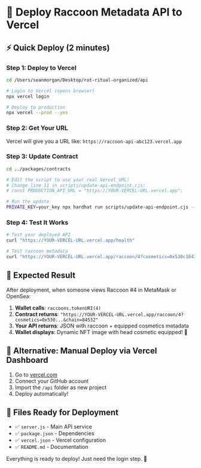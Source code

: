 # 🚀 Deploy Raccoon Metadata API to Vercel

## ⚡ Quick Deploy (2 minutes)

### Step 1: Deploy to Vercel
```bash
cd /Users/seanmorgan/Desktop/rot-ritual-organized/api

# Login to Vercel (opens browser)
npx vercel login

# Deploy to production
npx vercel --prod --yes
```

### Step 2: Get Your URL
Vercel will give you a URL like: `https://raccoon-api-abc123.vercel.app`

### Step 3: Update Contract
```bash
cd ../packages/contracts

# Edit the script to use your real Vercel URL:
# Change line 11 in scripts/update-api-endpoint.cjs:
# const PRODUCTION_API_URL = "https://YOUR-VERCEL-URL.vercel.app";

# Run the update
PRIVATE_KEY=your_key npx hardhat run scripts/update-api-endpoint.cjs --network baseSepolia
```

### Step 4: Test It Works
```bash
# Test your deployed API
curl "https://YOUR-VERCEL-URL.vercel.app/health"

# Test raccoon metadata  
curl "https://YOUR-VERCEL-URL.vercel.app/raccoon/4?cosmetics=0x530c1843d3edf5bde4952b8a1b5ae948c3dc8b0b&chain=84532"
```

## 🎯 Expected Result

After deployment, when someone views Raccoon #4 in MetaMask or OpenSea:

1. **Wallet calls**: `raccoons.tokenURI(4)`
2. **Contract returns**: `"https://YOUR-VERCEL-URL.vercel.app/raccoon/4?cosmetics=0x530...&chain=84532"`
3. **Your API returns**: JSON with raccoon + equipped cosmetics metadata
4. **Wallet displays**: Dynamic NFT image with head cosmetic equipped! 🎩

## 🚨 Alternative: Manual Deploy via Vercel Dashboard

1. Go to [vercel.com](https://vercel.com)
2. Connect your GitHub account
3. Import the `/api` folder as new project
4. Deploy automatically!

## 🎨 Files Ready for Deployment

- ✅ `server.js` - Main API service
- ✅ `package.json` - Dependencies 
- ✅ `vercel.json` - Vercel configuration
- ✅ `README.md` - Documentation

Everything is ready to deploy! Just need the login step. 🚀